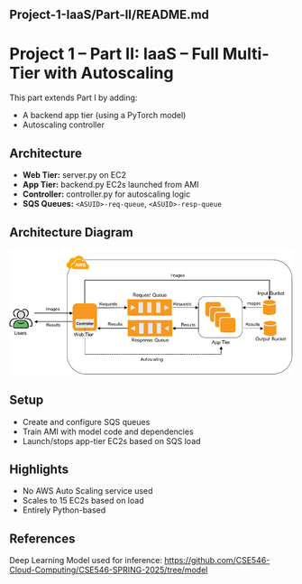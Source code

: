 ## Project-1-IaaS/Part-II/README.md

# Project 1 – Part II: IaaS – Full Multi-Tier with Autoscaling

This part extends Part I by adding:

- A backend app tier (using a PyTorch model)
- Autoscaling controller

## Architecture

- **Web Tier:** server.py on EC2
- **App Tier:** backend.py EC2s launched from AMI
- **Controller:** controller.py for autoscaling logic
- **SQS Queues:** `<ASUID>-req-queue`, `<ASUID>-resp-queue`

## Architecture Diagram

![Architecture Diagram](./Project1Part2-architecture.png)

## Setup

- Create and configure SQS queues
- Train AMI with model code and dependencies
- Launch/stops app-tier EC2s based on SQS load

## Highlights

- No AWS Auto Scaling service used
- Scales to 15 EC2s based on load
- Entirely Python-based

## References
Deep Learning Model used for inference: https://github.com/CSE546-Cloud-Computing/CSE546-SPRING-2025/tree/model

